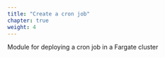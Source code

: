 ```yaml
---
title: "Create a cron job"
chapter: true
weight: 4
---
```


Module for deploying a cron job in a Fargate cluster